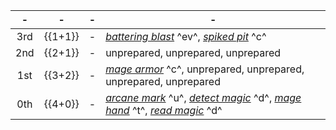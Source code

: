 -|-|-|-
:-:|:-:|:-:|-
3rd | {{1+1}} |-| *[battering blast]* ^ev^, *[spiked pit]* ^c^
2nd | {{2+1}} |-| unprepared, unprepared, unprepared
1st | {{3+2}} |-| *[mage armor]* ^c^, unprepared, unprepared, unprepared, unprepared
0th | {{4+0}} |-| *[arcane mark]* ^u^, *[detect magic]* ^d^, *[mage hand]* ^t^, *[read magic]* ^d^

[3rd]: #
  [ablative sphere]: :d20-spell:ablative-sphere
  [aqueous orb]: :d20-spell:aqueous-orb
  [arcane sight]: :d20-spell:arcane-sight
  [battering blast]: :d20-spell:battering-blast
  [blink]: :d20-spell:blink
  [blood biography]: :d20-spell:blood-biography
  [clairaudience/clairvoyance]: :d20-spell:clairaudience-clairvoyance
  [dispel magic]: :d20-spell:dispel-magic
  [displacement]: :d20-spell:displacement
  [explosive runes]: :d20-spell:explosive-runes
  [fireball]: :d20-spell:fireball
  [fly]: :d20-spell:fly
  [gloomblind bolts]: :d20-spell:gloomblind-bolts
  [halt undead]: :d20-spell:halt-undead
  [hold person]: :d20-spell:hold-person
  [illusory script]: :d20-spell:illusory-script
  [magic circle against alignment]: :d20-spell:magic-circle-against-evil
  [major image]: :d20-spell:major-image
  [nondetection]: :d20-spell:nondetection
  [phantom steed]: :d20-spell:phantom-steed
  [protection from energy]: :d20-spell:protection-from-energy
  [resist energy, communal]: :d20-spell:resist-energy
  [secret page]: :d20-spell:secret-page
  [seek thoughts]: :d20-spell:seek-thoughts
  [slow]: :d20-spell:slow
  [spiked pit]: :d20-spell:spiked-pit
  [summon monster iii]: :d20-spell:summon-monster#TOC-Summon-Monster-III
  [tongues]: :d20-spell:tongues

[2nd]: #

[1st]: #
  [mage armor]: :d20-spell:mage-armor

[0th]: #
  [acid splash]: :d20-spell:acid-splash
  [arcane mark]: :d20-spell:arcane-mark
  [bleed]: :d20-spell:bleed
  [dancing lights]: :d20-spell:dancing-lights
  [daze]: :d20-spell:daze
  [detect magic]: :d20-spell:detect-magic
  [detect poison]: :d20-spell:detect-poison
  [disrupt undead]: :d20-spell:disrupt-undead
  [flare]: :d20-spell:flare
  [ghost sound]: :d20-spell:ghost-sound
  [light]: :d20-spell:light
  [mage hand]: :d20-spell:mage-hand
  [mending]: :d20-spell:mending
  [message]: :d20-spell:message
  [open/close]: :d20-spell:open-close
  [prestidigitation]: :d20-spell:prestidigitation
  [ray of frost]: :d20-spell:ray-of-frost
  [read magic]: :d20-spell:read-magic
  [resistance]: :d20-spell:resistance
  [touch of fatigue]: :d20-spell:touch-of-fatigue